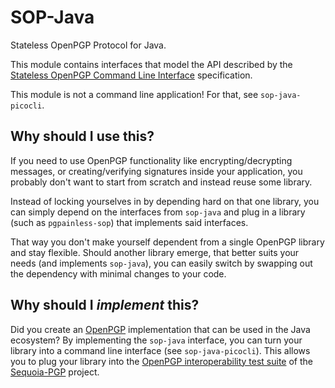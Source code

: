 <!--
SPDX-FileCopyrightText: 2021 Paul Schaub <vanitasvitae@fsfe.org>

SPDX-License-Identifier: Apache-2.0
-->

# SOP-Java

Stateless OpenPGP Protocol for Java.

This module contains interfaces that model the API described by the 
[Stateless OpenPGP Command Line Interface](https://datatracker.ietf.org/doc/draft-dkg-openpgp-stateless-cli/) specification.

This module is not a command line application! For that, see `sop-java-picocli`.

## Why should I use this?

If you need to use OpenPGP functionality like encrypting/decrypting messages, or creating/verifying
signatures inside your application, you probably don't want to start from scratch and instead reuse some library.

Instead of locking yourselves in by depending hard on that one library, you can simply depend on the interfaces from
`sop-java` and plug in a library (such as `pgpainless-sop`) that implements said interfaces.

That way you don't make yourself dependent from a single OpenPGP library and stay flexible.
Should another library emerge, that better suits your needs (and implements `sop-java`), you can easily switch
by swapping out the dependency with minimal changes to your code.

## Why should I *implement* this?

Did you create an [OpenPGP](https://datatracker.ietf.org/doc/html/rfc4880) implementation that can be used in the Java ecosystem?
By implementing the `sop-java` interface, you can turn your library into a command line interface (see `sop-java-picocli`).
This allows you to plug your library into the [OpenPGP interoperability test suite](https://tests.sequoia-pgp.org/)
of the [Sequoia-PGP](https://sequoia-pgp.org/) project.